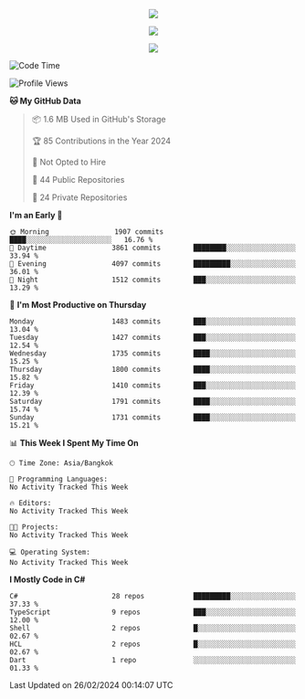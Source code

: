 <p align="center">
  <a href="say-hi.gif"> 
    <img align="center" src="say-hi.gif"/>
  </a>
</p>
<p align="center">
  <a href="https://github.com/htthinh1999">
    <img align="center" src="https://github-readme-stats-kappa-pink.vercel.app/api?username=htthinh1999&show_icons=true&count_private=true&theme=dracula"/>
  </a>
</p>
<p align="center">
  <a href="https://github.com/htthinh1999">
    <img src="https://github-readme-stats-kappa-pink.vercel.app/api/top-langs/?username=htthinh1999&layout=compact&langs_count=6&count_private=true&hide=tsql,hlsl,glsl,shaderlab&theme=dracula"/>
  </a>
</p>

<!--START_SECTION:waka-->
![Code Time](http://img.shields.io/badge/Code%20Time-0%20secs-blue)

![Profile Views](http://img.shields.io/badge/Profile%20Views-0-blue)

**🐱 My GitHub Data** 

> 📦 1.6 MB Used in GitHub's Storage 
 > 
> 🏆 85 Contributions in the Year 2024
 > 
> 🚫 Not Opted to Hire
 > 
> 📜 44 Public Repositories 
 > 
> 🔑 24 Private Repositories 
 > 
**I'm an Early 🐤** 

```text
🌞 Morning                1907 commits        ████░░░░░░░░░░░░░░░░░░░░░   16.76 % 
🌆 Daytime                3861 commits        ████████░░░░░░░░░░░░░░░░░   33.94 % 
🌃 Evening                4097 commits        █████████░░░░░░░░░░░░░░░░   36.01 % 
🌙 Night                  1512 commits        ███░░░░░░░░░░░░░░░░░░░░░░   13.29 % 
```
📅 **I'm Most Productive on Thursday** 

```text
Monday                   1483 commits        ███░░░░░░░░░░░░░░░░░░░░░░   13.04 % 
Tuesday                  1427 commits        ███░░░░░░░░░░░░░░░░░░░░░░   12.54 % 
Wednesday                1735 commits        ████░░░░░░░░░░░░░░░░░░░░░   15.25 % 
Thursday                 1800 commits        ████░░░░░░░░░░░░░░░░░░░░░   15.82 % 
Friday                   1410 commits        ███░░░░░░░░░░░░░░░░░░░░░░   12.39 % 
Saturday                 1791 commits        ████░░░░░░░░░░░░░░░░░░░░░   15.74 % 
Sunday                   1731 commits        ████░░░░░░░░░░░░░░░░░░░░░   15.21 % 
```


📊 **This Week I Spent My Time On** 

```text
🕑︎ Time Zone: Asia/Bangkok

💬 Programming Languages: 
No Activity Tracked This Week

🔥 Editors: 
No Activity Tracked This Week

🐱‍💻 Projects: 
No Activity Tracked This Week

💻 Operating System: 
No Activity Tracked This Week
```

**I Mostly Code in C#** 

```text
C#                       28 repos            █████████░░░░░░░░░░░░░░░░   37.33 % 
TypeScript               9 repos             ███░░░░░░░░░░░░░░░░░░░░░░   12.00 % 
Shell                    2 repos             █░░░░░░░░░░░░░░░░░░░░░░░░   02.67 % 
HCL                      2 repos             █░░░░░░░░░░░░░░░░░░░░░░░░   02.67 % 
Dart                     1 repo              ░░░░░░░░░░░░░░░░░░░░░░░░░   01.33 % 
```




 Last Updated on 26/02/2024 00:14:07 UTC
<!--END_SECTION:waka-->
